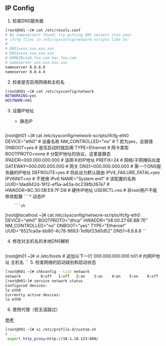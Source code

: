 ## IP Config
1.  检查DNS服务器
```sh
[root@h01 ~]# cat /etc/resolv.conf
# No nameservers found; try putting DNS servers into your
# ifcfg files in /etc/sysconfig/network-scripts like so:
#
# DNS1=xxx.xxx.xxx.xxx
# DNS2=xxx.xxx.xxx.xxx
# DOMAIN=lab.foo.com bar.foo.com
# nameserver xxx.xxx.xxx.xxx
nameserver 8.8.8.8
nameserver 8.8.4.4
```

2.  检查是否启用网络和主机名 
```sh
[root@h01 ~]# cat /etc/sysconfig/network
NETWORKING=yes
HOSTNAME=h01
```

3.  设置IP地址
    * 静态IP

        ```sh
[root@h01 ~]# cat /etc/sysconfig/network-scripts/ifcfg-eth0
DEVICE="eth0"                               # 设备名称
NM_CONTROLLED="no"                          # ? 若为yes，会报错
ONBOOT=yes                                  # 是否启动时就启用
TYPE=Ethernet                               # 网卡类型
BOOTPROTO=none                              # 分配IP地址的协议，这里是静态
IPADDR=000.000.000.000                      # 该网卡的IP地址
PREFIX=24                                   # 网络/子网掩码长度
GATEWAY=000.000.000.000                     # 网关
DNS1=000.000.000.000                        # 第一个DNS服务器的IP地址
DEFROUTE=yes                                # 将此设为默认路由
IPV4_FAILURE_FATAL=yes
IPV6INIT=no                                 # 不使用 IPv6
NAME="System em1"                           # 该配置的名称
UUID=1dad842d-1912-ef5a-a43a-bc238fb267e7   # 
HWADDR=BC:30:5B:E9:7F:D8                    # 硬件IP地址
USERCTL=no                                  # 非root用户不能修改配置
        ```
    * 动态IP

        ```sh
[root@localhost ~]# cat /etc/sysconfig/network-scripts/ifcfg-eth0
DEVICE="eth0"
BOOTPROTO="dhcp"
HWADDR="08:00:27:6E:BB:7E"
NM_CONTROLLED="no"
ONBOOT="yes"
TYPE="Ethernet"
UUID="6521ca0a-bb80-4c78-8683-1e9bf23d0d52"
DNS1=8.8.8.8
        ```

4.  修改对主机名的本地DNS解析
    ```sh
[root@h01 ~]# vi /etc/hosts             # 追加以下一行
000.000.000.000 h01                     # 内网IP地址 主机名
    ```
5.  检查网络的启动级别和启动状态
```sh
[root@h01 ~]# chkconfig --list network
network         0:off   1:off   2:on    3:on    4:on    5:on    6:off
[root@h01~]# service network status
Configured devices:
lo eth0
Currently active devices:
lo eth0

```
6. 使用代理（若无请跳过） 

[参考](http://www.cyberciti.biz/faq/linux-unix-set-proxy-environment-variable/ "How To Use Proxy Server To Access Internet at Shell Prompt With http_proxy Variable")
```sh
[root@h01 ~]# vi /etc/profile.d/custom.sh
# ...
 export http_proxy=http://10.1.18.123:808/
```
